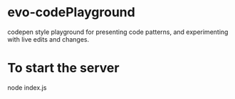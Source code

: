 # evo-codePlayground
codepen style playground for presenting code patterns, and experimenting with live edits and changes.

# To start the server
node index.js
